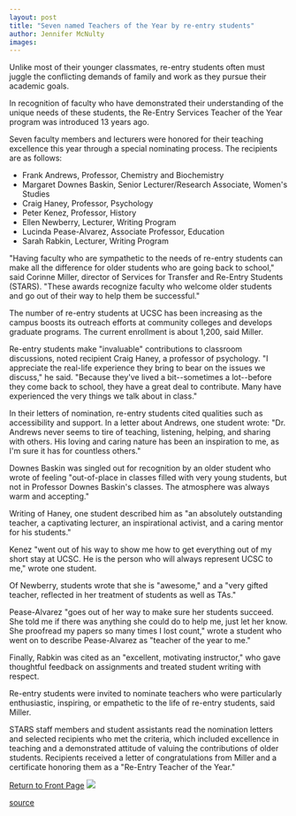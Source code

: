 ```yaml
---
layout: post
title: "Seven named Teachers of the Year by re-entry students"
author: Jennifer McNulty
images:
---
```


Unlike most of their younger classmates, re-entry students often must juggle the conflicting demands of family and work as they pursue their academic goals.

In recognition of faculty who have demonstrated their understanding of the unique needs of these students, the Re-Entry Services Teacher of the Year program was introduced 13 years ago.

Seven faculty members and lecturers were honored for their teaching excellence this year through a special nominating process. The recipients are as follows:

* Frank Andrews, Professor, Chemistry and Biochemistry
* Margaret Downes Baskin, Senior Lecturer/Research Associate, Women's Studies
* Craig Haney, Professor, Psychology
* Peter Kenez, Professor, History
* Ellen Newberry, Lecturer, Writing Program
* Lucinda Pease-Alvarez, Associate Professor, Education
* Sarah Rabkin, Lecturer, Writing Program

  
"Having faculty who are sympathetic to the needs of re-entry students can make all the difference for older students who are going back to school," said Corinne Miller, director of Services for Transfer and Re-Entry Students (STARS). "These awards recognize faculty who welcome older students and go out of their way to help them be successful."

The number of re-entry students at UCSC has been increasing as the campus boosts its outreach efforts at community colleges and develops graduate programs. The current enrollment is about 1,200, said Miller.

Re-entry students make "invaluable" contributions to classroom discussions, noted recipient Craig Haney, a professor of psychology. "I appreciate the real-life experience they bring to bear on the issues we discuss," he said. "Because they've lived a bit--sometimes a lot--before they come back to school, they have a great deal to contribute. Many have experienced the very things we talk about in class."

In their letters of nomination, re-entry students cited qualities such as accessibility and support. In a letter about Andrews, one student wrote: "Dr. Andrews never seems to tire of teaching, listening, helping, and sharing with others. His loving and caring nature has been an inspiration to me, as I'm sure it has for countless others."

Downes Baskin was singled out for recognition by an older student who wrote of feeling "out-of-place in classes filled with very young students, but not in Professor Downes Baskin's classes. The atmosphere was always warm and accepting."

Writing of Haney, one student described him as "an absolutely outstanding teacher, a captivating lecturer, an inspirational activist, and a caring mentor for his students."

Kenez "went out of his way to show me how to get everything out of my short stay at UCSC. He is the person who will always represent UCSC to me," wrote one student.

Of Newberry, students wrote that she is "awesome," and a "very gifted teacher, reflected in her treatment of students as well as TAs."

Pease-Alvarez "goes out of her way to make sure her students succeed. She told me if there was anything she could do to help me, just let her know. She proofread my papers so many times I lost count," wrote a student who went on to describe Pease-Alvarez as "teacher of the year to me."

Finally, Rabkin was cited as an "excellent, motivating instructor," who gave thoughtful feedback on assignments and treated student writing with respect.

Re-entry students were invited to nominate teachers who were particularly enthusiastic, inspiring, or empathetic to the life of re-entry students, said Miller.

STARS staff members and student assistants read the nomination letters and selected recipients who met the criteria, which included excellence in teaching and a demonstrated attitude of valuing the contributions of older students. Recipients received a letter of congratulations from Miller and a certificate honoring them as a "Re-Entry Teacher of the Year."

  
[Return to Front Page][1] ![ ][2]

[1]: ../../index.html
[2]: ../../images/trans.gif

[source](http://www1.ucsc.edu/currents/00-01/06-11/teachers.html "Permalink to teachers")
